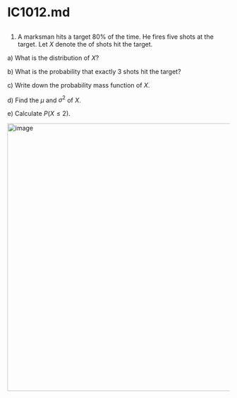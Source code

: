 # IC1012.md


## 


1. A marksman hits a target 80% of the
time. He fires five shots at the target. Let $X$ denote the of shots hit the target. 


a) What is the distribution of $X$?

b) What is the probability that exactly 3 shots hit the target?


c) Write down the probability mass function of $X$. 

d) Find the $\mu$ and $\sigma^2$ of $X$. 

e) Calculate $P(X\leq 2)$. 


<img width="607" alt="image" src="https://github.com/user-attachments/assets/ed33c9e3-9de5-4040-992b-4ab5903d3f0c">





